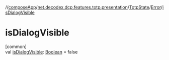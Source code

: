 //[composeApp](../../../../index.md)/[net.decodex.dcp.features.totp.presentation](../../index.md)/[TotpState](../index.md)/[Error](index.md)/[isDialogVisible](is-dialog-visible.md)

# isDialogVisible

[common]\
val [isDialogVisible](is-dialog-visible.md): [Boolean](https://kotlinlang.org/api/latest/jvm/stdlib/kotlin/-boolean/index.html) = false
